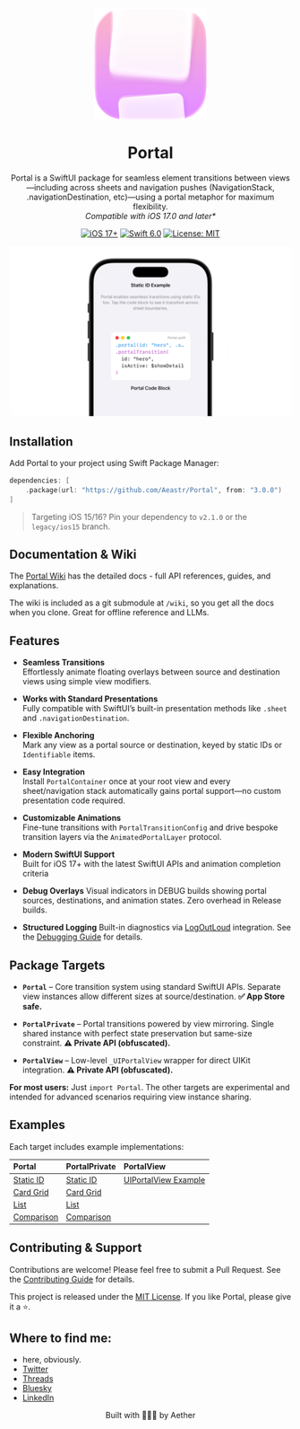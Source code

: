 <div align="center">
  <img width="200" height="200" src="/assets/icon.png" alt="Portal Logo">
  <h1><b>Portal</b></h1>
  <p>
    Portal is a SwiftUI package for seamless element transitions between views—including across sheets and navigation pushes (NavigationStack, .navigationDestination, etc)—using a portal metaphor for maximum flexibility.
    <br>
    <i>Compatible with iOS 17.0 and later*</i>
  </p>
</div>

<p align="center">
  <a href="https://developer.apple.com/ios/"><img src="https://img.shields.io/badge/iOS-17%2B-purple.svg" alt="iOS 17+"></a>
  <a href="https://swift.org/"><img src="https://img.shields.io/badge/Swift-6.0-orange.svg" alt="Swift 6.0"></a>
  <a href="LICENSE"><img src="https://img.shields.io/badge/License-MIT-green.svg" alt="License: MIT"></a>
</p>

<div align="center">
  <img width="600" src="/assets/example1.gif" alt="Portal Demo">
</div>


## Installation

Add Portal to your project using Swift Package Manager:

```swift
dependencies: [
    .package(url: "https://github.com/Aeastr/Portal", from: "3.0.0")
]
```

> Targeting iOS 15/16? Pin your dependency to `v2.1.0` or the `legacy/ios15` branch.

## Documentation & Wiki

The [Portal Wiki](https://github.com/Aeastr/Portal/wiki) has the detailed docs - full API references, guides, and explanations.

The wiki is included as a git submodule at `/wiki`, so you get all the docs when you clone. Great for offline reference and LLMs.


## Features

- **Seamless Transitions**  
  Effortlessly animate floating overlays between source and destination views using simple view modifiers.

- **Works with Standard Presentations**  
  Fully compatible with SwiftUI’s built-in presentation methods like `.sheet` and `.navigationDestination`.

- **Flexible Anchoring**  
  Mark any view as a portal source or destination, keyed by static IDs or `Identifiable` items.

- **Easy Integration**  
  Install `PortalContainer` once at your root view and every sheet/navigation stack automatically gains portal support—no custom presentation code required.

- **Customizable Animations**  
  Fine-tune transitions with `PortalTransitionConfig` and drive bespoke transition layers via the `AnimatedPortalLayer` protocol.

- **Modern SwiftUI Support**  
  Built for iOS 17+ with the latest SwiftUI APIs and animation completion criteria

- **Debug Overlays**
  Visual indicators in DEBUG builds showing portal sources, destinations, and animation states. Zero overhead in Release builds.

- **Structured Logging**
  Built-in diagnostics via [LogOutLoud](https://github.com/Aeastr/LogOutLoud) integration. See the [Debugging Guide](https://github.com/Aeastr/Portal/wiki/Debugging) for details.
  
## Package Targets

- **`Portal`** – Core transition system using standard SwiftUI APIs. Separate view instances allow different sizes at source/destination. **✅ App Store safe.**

- **`PortalPrivate`** – Portal transitions powered by view mirroring. Single shared instance with perfect state preservation but same-size constraint. **⚠️ Private API (obfuscated).**

- **`PortalView`** – Low-level `_UIPortalView` wrapper for direct UIKit integration. **⚠️ Private API (obfuscated).**

**For most users:** Just `import Portal`. The other targets are experimental and intended for advanced scenarios requiring view instance sharing.


## Examples

Each target includes example implementations:

| **Portal** | **PortalPrivate** | **PortalView** |
|:---|:---|:---|
| [Static ID](Sources/Portal/Examples/PortalExample_StaticID.swift) | [Static ID](Sources/PortalPrivate/Examples/PortalExample_StaticID.swift) | [UIPortalView Example](Sources/PortalView/UIPortalViewExample.swift) |
| [Card Grid](Sources/Portal/Examples/PortalExample_CardGrid.swift) | [Card Grid](Sources/PortalPrivate/Examples/PortalExample_CardGrid.swift) | |
| [List](Sources/Portal/Examples/PortalExample_List.swift) | [List](Sources/PortalPrivate/Examples/PortalExample_List.swift) | |
| [Comparison](Sources/Portal/Examples/PortalExample_Comparison.swift) | [Comparison](Sources/PortalPrivate/Examples/PortalExample_Comparison.swift) | |

## Contributing & Support

Contributions are welcome! Please feel free to submit a Pull Request. See the [Contributing Guide](CONTRIBUTING.md) for details.

This project is released under the [MIT License](LICENSE.md). If you like Portal, please give it a ⭐️.

## Where to find me:  
- here, obviously.  
- [Twitter](https://x.com/AetherAurelia)  
- [Threads](https://www.threads.net/@aetheraurelia)  
- [Bluesky](https://bsky.app/profile/aethers.world)  
- [LinkedIn](https://www.linkedin.com/in/willjones24)

<p align="center">Built with 🍏🌀🚪 by Aether</p>
